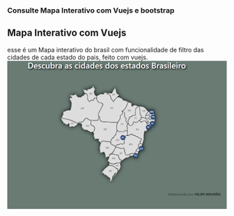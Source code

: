 <h3>
    Consulte Mapa Interativo com Vuejs e bootstrap
</h3>

## Mapa Interativo com Vuejs
esse é um Mapa interativo do brasil com funcionalidade de filtro das cidades de cada estado do pais, feito com vuejs.
</br>
![alt text](https://github.com/Sr-Mourao/MapaInterativoVuejs/blob/master/img/imgmapainter.png)
